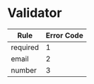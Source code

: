 # Validator

| Rule     | Error Code |
|----------|------------|
| required | 1          |
| email    | 2          |
| number   | 3          |